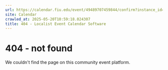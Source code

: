 ```yaml
---
url: https://calendar.fiu.edu/event/49489707459844/confirm?instance_id=49489707487506&return=https%3A%2F%2Fcalendar.fiu.edu%2Fcalendar%3Fevent_types%255B%255D%3D121722
site: Calendar
crawled_at: 2025-05-20T10:59:18.024307
title: 404 - Localist Event Calendar Software
---
```


# 404 - not found
We couldn't find the page on this community event platform.
